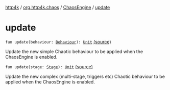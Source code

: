 [http4k](../../index.md) / [org.http4k.chaos](../index.md) / [ChaosEngine](index.md) / [update](./update.md)

# update

`fun update(behaviour: `[`Behaviour`](../-behaviour.md)`): `[`Unit`](https://kotlinlang.org/api/latest/jvm/stdlib/kotlin/-unit/index.html) [(source)](https://github.com/http4k/http4k/blob/master/http4k-testing-chaos/src/main/kotlin/org/http4k/chaos/ChaosEngine.kt#L36)

Update the new simple Chaotic behaviour to be applied when the ChaosEngine is enabled.

`fun update(stage: `[`Stage`](../-stage.md)`): `[`Unit`](https://kotlinlang.org/api/latest/jvm/stdlib/kotlin/-unit/index.html) [(source)](https://github.com/http4k/http4k/blob/master/http4k-testing-chaos/src/main/kotlin/org/http4k/chaos/ChaosEngine.kt#L43)

Update the new complex (multi-stage, triggers etc) Chaotic behaviour to be applied when the ChaosEngine is enabled.

